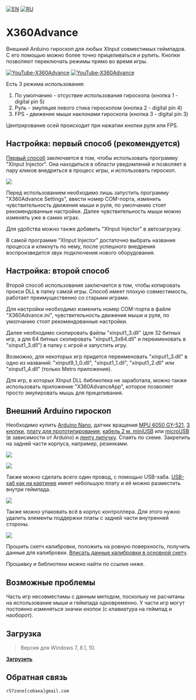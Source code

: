 ﻿[![EN](https://user-images.githubusercontent.com/9499881/33184537-7be87e86-d096-11e7-89bb-f3286f752bc6.png)](https://github.com/r57zone/X360Advance/) 
[![RU](https://user-images.githubusercontent.com/9499881/27683795-5b0fbac6-5cd8-11e7-929c-057833e01fb1.png)](https://github.com/r57zone/X360Advance/blob/master/README.RU.md) 
# X360Advance
Внешний Arduino гироскоп для любых XInput совместимых геймпадов. С его помощью можно более точно прицеливаться и рулить. Кнопки позволяют переключать режимы прямо во время игры.

[![YouTube-X360Advance](https://user-images.githubusercontent.com/9499881/52436336-77815c80-2b2d-11e9-8d56-4ff82d82f48c.gif)](https://youtu.be/lNH2shRDchw)
[![YouTube-X360Advance](https://user-images.githubusercontent.com/9499881/52436371-91bb3a80-2b2d-11e9-8bd1-3399e4026962.gif)](https://youtu.be/lNH2shRDchw)


Есть 3 режима использования:

1. По умолчанию - отсуствие использования гироскопа (кнопка 1 - digital pin 5)
2. Руль - эмуляция левого стика гироскопом (кнопка 2 - digital pin 4)
3. FPS - движение мыши наклонами гироскопа (кнопка 3 - digital pin 3)

Центрирование осей происходит при нажатии кнопки руля или FPS.

## Настройка: первый способ (рекомендуется)
[Первый способ](https://youtu.be/jzjp3BKtdSs) заключается в том, чтобы использовать программу "XInput Injector". Она находиться в области уведомлений и позволяет в пару кликов внедриться в процесс игры, и использовать гироскоп.

![](https://user-images.githubusercontent.com/9499881/69273989-e2021580-0bf2-11ea-8e0f-aa65e3e05ceb.png)


Перед использованием необходимо лишь запустить программу "X360Advance Settings", ввести номер COM-порта, изменить чувствительность движения мыши и руля, по умолчанию стоят рекомендованные настройки. Далее чувствительность мыши можно изменять уже в самих играх.

Для удобства можно также добавить "XInput Injector" в автозагрузку.

В самой программе "XInput Injector" достаточно выбрать название процесса и кликнуть по нему, после успешного внедрения воспроизведется звук подключения нового оборудования.

## Настройка: второй способ
Второй способ использования заключается в том, чтобы копировать прокси DLL в папку самой игры. Способ имеет плохую совместимость, работает преимущественно со старыми играми.

Для настройки необходимо изменить номер COM-порта в файле "X360Advance.ini", чувствительность движения мыши и руля, по умолчанию стоят рекомендованные настройки.

Далее необходимо скопировать файлы "xinput1_3.dll" (для 32 битных игр, а для 64 битных скопировать "xinput1_3x64.dll" и переименовать в "xinput1_3.dll") в папку с игрой и запустить игру. 

Возможно, для некоторых игр придется переименовать "xinput1_3.dll" в одно из названий: "xinput9_1_0.dll", "xinput1_1.dll", "xinput1_2.dll"  или "xinput1_4.dll" (только Metro приложения).

Для игр, в которых XInput DLL библиотека не заработала, можно также использовать приложение "X360AdvanceApp", которое позволяет просто эмулировать мышь для прицеливания.

## Внешний Arduino гироскоп
Необходимо купить [Arduino Nano](http://ali.pub/2oy73f), датчик вращения [MPU 6050 GY-521](http://ali.pub/2oy76c), [3 кнопки](http://ali.pub/33lzue), [плату для прототипирования](http://ali.pub/340eo5), [кабель 2 м. miniUSB](http://ali.pub/340epp) или [microUSB](http://ali.pub/340eqa) (в зависимости от Arduino) и [ленту липучку](http://ali.pub/33pbqa). Спаять по схеме. Закрепить на задней части корпуса, например, резинками.

![](https://user-images.githubusercontent.com/9499881/52437030-42760980-2b2f-11e9-8ce5-14b45b30ca31.png)

![](https://user-images.githubusercontent.com/9499881/60760041-9aae2a80-a03f-11e9-81a0-e87cf84a0660.png)


Также можно сделать всего один провод, с помощью USB-хаба. [USB-хаб как на картинке](http://ali.pub/3ixx9v) имеет небольшую плату и её можно разместить внутри геймпада. 

![](https://user-images.githubusercontent.com/9499881/60759864-dc89a180-a03c-11e9-8bf4-d0b84894c0e1.png)


Также можно упаковать всё в корпус контроллера. Для этого нужно удалить элементы поддержки платы с задней части внутренней стороны.

![](https://user-images.githubusercontent.com/9499881/85542395-1aa31b00-b62a-11ea-8c04-addbd9163c52.png)


Прошить скетч калибровки, положить на ровную поверхность, получить данные для калибровки. [Вписать данные калибровки в основной скетч](https://youtu.be/sKuiGC6Mxf0?t=184).

Прошивку и библиотеки можно найти по ссылке ниже.

## Возможные проблемы
Часть игр несовместимы с данным методом, поскольку не расчитаны на использование мыши и геймпада одновременно. У части игр могут постоянно изменяться значки кнопок (с клавиатура на геймпад и наоборот).

## Загрузка
>Версия для Windows 7, 8.1, 10.

**[Загрузить](https://github.com/r57zone/X360Advance/releases)**

## Обратная связь
`r57zone[собака]gmail.com`
